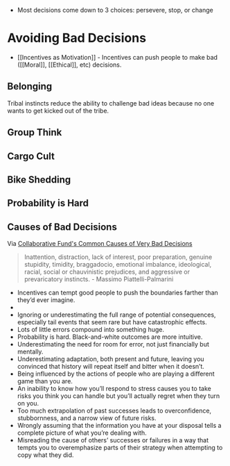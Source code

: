 - Most decisions come down to 3 choices: persevere, stop, or change


# Avoiding Bad Decisions
- [[Incentives as Motivation]] - Incentives can push people to make bad ([[Moral]], [[Ethical]], etc) decisions.

## Belonging
Tribal instincts reduce the ability to challenge bad ideas because no one wants to get kicked out of the tribe.

## Group Think

## Cargo Cult

## Bike Shedding

## Probability is Hard

## Causes of Bad Decisions
Via [Collaborative Fund's Common Causes of Very Bad Decisions](https://www.collaborativefund.com/blog/bad-decisions/)

> Inattention, distraction, lack of interest, poor preparation, genuine stupidity, timidity, braggadocio, emotional imbalance, ideological, racial, social or chauvinistic prejudices, and aggressive or prevaricatory instincts.
\- Massimo Piattelli-Palmarini

- Incentives can tempt good people to push the boundaries farther than they’d ever imagine.
- 
- Ignoring or underestimating the full range of potential consequences, especially tail events that seem rare but have catastrophic effects.
- Lots of little errors compound into something huge.
- Probability is hard. Black-and-white outcomes are more intuitive.
- Underestimating the need for room for error, not just financially but mentally.
- Underestimating adaptation, both present and future, leaving you convinced that history will repeat itself and bitter when it doesn’t.
- Being influenced by the actions of people who are playing a different game than you are.
- An inability to know how you’ll respond to stress causes you to take risks you think you can handle but you’ll actually regret when they turn on you.
- Too much extrapolation of past successes leads to overconfidence, stubbornness, and a narrow view of future risks.
- Wrongly assuming that the information you have at your disposal tells a complete picture of what you’re dealing with. 
- Misreading the cause of others’ successes or failures in a way that tempts you to overemphasize parts of their strategy when attempting to copy what they did. 